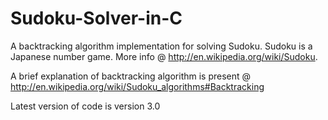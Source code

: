 Sudoku-Solver-in-C
==================

A backtracking algorithm implementation for solving Sudoku. Sudoku is a Japanese number game. More info @ http://en.wikipedia.org/wiki/Sudoku. 

A brief explanation of backtracking algorithm is present @ http://en.wikipedia.org/wiki/Sudoku_algorithms#Backtracking

Latest version of code is version 3.0
